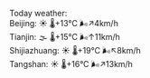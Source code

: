 Today weather:  
Beijing: ☀️   🌡️+13°C 🌬️↗4km/h  
Tianjin: 🌫  🌡️+15°C 🌬️↑11km/h  
Shijiazhuang: ☀️   🌡️+19°C 🌬️↖8km/h  
Tangshan: ☀️   🌡️+16°C 🌬️↗13km/h  
